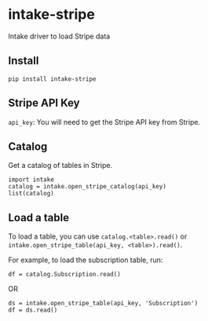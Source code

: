 # intake-stripe

Intake driver to load Stripe data

## Install 
```
pip install intake-stripe
```

## Stripe API Key
`api_key`: You will need to get the Stripe API key from Stripe.  

## Catalog

Get a catalog of tables in Stripe.
```
import intake
catalog = intake.open_stripe_catalog(api_key)
list(catalog)
```

## Load a table
To load a table, you can use `catalog.<table>.read()` or `intake.open_stripe_table(api_key, <table>).read()`.

For example, to load the subscription table, run: 

```
df = catalog.Subscription.read()  
```

OR

```
ds = intake.open_stripe_table(api_key, 'Subscription')
df = ds.read()
```